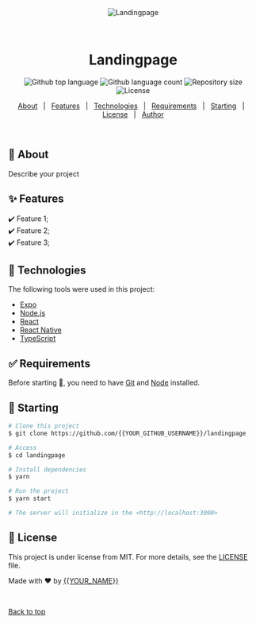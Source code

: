 <div align="center" id="top"> 
  <img src="./.github/app.gif" alt="Landingpage" />

  &#xa0;

  <!-- <a href="https://landingpage.netlify.app">Demo</a> -->
</div>

<h1 align="center">Landingpage</h1>

<p align="center">
  <img alt="Github top language" src="https://img.shields.io/github/languages/top/{{YOUR_GITHUB_USERNAME}}/landingpage?color=56BEB8">

  <img alt="Github language count" src="https://img.shields.io/github/languages/count/{{YOUR_GITHUB_USERNAME}}/landingpage?color=56BEB8">

  <img alt="Repository size" src="https://img.shields.io/github/repo-size/{{YOUR_GITHUB_USERNAME}}/landingpage?color=56BEB8">

  <img alt="License" src="https://img.shields.io/github/license/{{YOUR_GITHUB_USERNAME}}/landingpage?color=56BEB8">

  <!-- <img alt="Github issues" src="https://img.shields.io/github/issues/{{YOUR_GITHUB_USERNAME}}/landingpage?color=56BEB8" /> -->

  <!-- <img alt="Github forks" src="https://img.shields.io/github/forks/{{YOUR_GITHUB_USERNAME}}/landingpage?color=56BEB8" /> -->

  <!-- <img alt="Github stars" src="https://img.shields.io/github/stars/{{YOUR_GITHUB_USERNAME}}/landingpage?color=56BEB8" /> -->
</p>

<!-- Status -->

<!-- <h4 align="center"> 
	🚧  Landingpage 🚀 Under construction...  🚧
</h4> 

<hr> -->

<p align="center">
  <a href="#dart-about">About</a> &#xa0; | &#xa0; 
  <a href="#sparkles-features">Features</a> &#xa0; | &#xa0;
  <a href="#rocket-technologies">Technologies</a> &#xa0; | &#xa0;
  <a href="#white_check_mark-requirements">Requirements</a> &#xa0; | &#xa0;
  <a href="#checkered_flag-starting">Starting</a> &#xa0; | &#xa0;
  <a href="#memo-license">License</a> &#xa0; | &#xa0;
  <a href="https://github.com/{{YOUR_GITHUB_USERNAME}}" target="_blank">Author</a>
</p>

<br>

## :dart: About ##

Describe your project

## :sparkles: Features ##

:heavy_check_mark: Feature 1;\
:heavy_check_mark: Feature 2;\
:heavy_check_mark: Feature 3;

## :rocket: Technologies ##

The following tools were used in this project:

- [Expo](https://expo.io/)
- [Node.js](https://nodejs.org/en/)
- [React](https://pt-br.reactjs.org/)
- [React Native](https://reactnative.dev/)
- [TypeScript](https://www.typescriptlang.org/)

## :white_check_mark: Requirements ##

Before starting :checkered_flag:, you need to have [Git](https://git-scm.com) and [Node](https://nodejs.org/en/) installed.

## :checkered_flag: Starting ##

```bash
# Clone this project
$ git clone https://github.com/{{YOUR_GITHUB_USERNAME}}/landingpage

# Access
$ cd landingpage

# Install dependencies
$ yarn

# Run the project
$ yarn start

# The server will initialize in the <http://localhost:3000>
```

## :memo: License ##

This project is under license from MIT. For more details, see the [LICENSE](LICENSE.md) file.


Made with :heart: by <a href="https://github.com/{{YOUR_GITHUB_USERNAME}}" target="_blank">{{YOUR_NAME}}</a>

&#xa0;

<a href="#top">Back to top</a>
